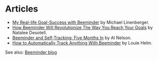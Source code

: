 # Articles

*   [My Real-life Goal-Success with Beeminder][1] by Michael Linenberger.
*   [How Beeminder Will Revolutionize The Way You Reach Your Goals][2] by Natalee Desotell.
*   [Beeminder and Self-Tracking: Five Months In][3] by Al Nelson.
*   [How to Automatically Track Anything With Beeminder][4] by Louie Helm.

See also: [Beeminder blog][5]

[1]: https://www.michaellinenberger.com/blog/my-real-life-goal-success-with-beeminder/

[2]: https://gentwenty.com/beeminder-review/

[3]: https://themusegarden.wordpress.com/2013/05/18/beeminder-and-self-tracking-five-months-in/

[4]: https://www.rationality.org/resources/updates/2014/how-to-automatically-track-anything-with-beeminder

[5]: https://blog.beeminder.com/